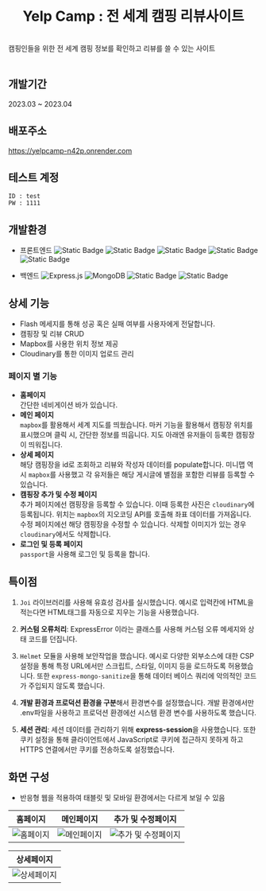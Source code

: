 <div align="center">
  <h1>Yelp Camp : 전 세계 캠핑 리뷰사이트</h1>
</div>

<br>
캠핑인들을 위한 전 세계 캠핑 정보를 확인하고 리뷰를 쓸 수 있는 사이트<br/>
<br>

## 개발기간

2023.03 ~ 2023.04

## 배포주소

https://yelpcamp-n42p.onrender.com

## 테스트 계정

```
ID : test
PW : 1111
```

## 개발환경

- 프론트엔드
  <img alt="Static Badge" src="https://img.shields.io/badge/HTML-%23E34F26?style=flat-square&logo=HTML5&logoColor=white">
  <img alt="Static Badge" src="https://img.shields.io/badge/CSS-%231572B6?style=flat-square&logo=CSS3&logoColor=white">
  <img alt="Static Badge" src="https://img.shields.io/badge/JavaScript-%23F7DF1E?style=flat-square&logo=javascript&logoColor=black">
  <img alt="Static Badge" src="https://img.shields.io/badge/Mapbox-%23000000?style=flat-square&logo=Mapbox&logoColor=white">
  <img alt="Static Badge" src="https://img.shields.io/badge/EJS-%23B4CA65?style=flat-square&logo=ejs&logoColor=black">

- 백엔드
  <img src="https://img.shields.io/badge/-Express.js-000000?style=flat-square&logo=express&logoColor=white" alt="Express.js"/> <img src="https://img.shields.io/badge/-MongoDB-47A248?style=flat-square&logo=mongodb&logoColor=white" alt="MongoDB"/>
  <img alt="Static Badge" src="https://img.shields.io/badge/Passport-%2334E27A?style=flat-square&logo=passport&logoColor=white">
  <img alt="Static Badge" src="https://img.shields.io/badge/Cloudinary-%233448C5?style=flat-square&logo=Cloudinary&logoColor=white">

## 상세 기능

- Flash 메세지를 통해 성공 혹은 실패 여부를 사용자에게 전달합니다.
- 캠핑장 및 리뷰 CRUD
- Mapbox를 사용한 위치 정보 제공
- Cloudinary를 통한 이미지 업로드 관리

### 페이지 별 기능

- **홈페이지** <br>
  간단한 네비게이션 바가 있습니다.
- **메인 페이지** <br>
  `mapbox`를 활용해서 세계 지도를 띄웠습니다. 마커 기능을 활용해서 캠핑장 위치를 표시했으며 클릭 시, 간단한 정보를 띄웁니다.
  지도 아래엔 유저들이 등록한 캠핑장이 띄워집니다.
- **상세 페이지** <br>
  해당 캠핑장을 id로 조회하고 리뷰와 작성자 데이터를 populate합니다. 미니맵 역시 `mapbox`를 사용했고 각 유저들은 해당 게시글에 별점을 포함한 리뷰를 등록할 수 있습니다.
- **캠핑장 추가 및 수정 페이지** <br>
  추가 페이지에선 캠핑장을 등록할 수 있습니다. 이때 등록한 사진은 `cloudinary`에 등록됩니다. 위치는 `mapbox`의 지오코딩 API를 호출해 좌표 데이터를 가져옵니다. 수정 페이지에선 해당 캠핑장을 수정할 수 있습니다. 삭제할 이미지가 있는 경우 `cloudinary`에서도 삭제합니다.
- **로그인 및 등록 페이지** <br>
  `passport`을 사용해 로그인 및 등록을 합니다.

## 특이점

1. `Joi` 라이브러리를 사용해 유효성 검사를 실시했습니다. 예시로 입력칸에 HTML을 적는다면 HTML태그를 자동으로 지우는 기능을 사용했습니다.
2. **커스텀 오류처리**: ExpressError 이라는 클래스를 사용해 커스텀 오류 메세지와 상태 코드를 던집니다.
3. `Helmet` 모듈을 사용해 보안작업을 했습니다. 예시로 다양한 외부소스에 대한 CSP설정을 통해 특정 URL에서만 스크립트, 스타일, 이미지 등을 로드하도록 허용했습니다. 또한 `express-mongo-sanitize`을 통해 데이터 베이스 쿼리에 악의적인 코드가 주입되지 않도록 했습니다.

4. **개발 환경과 프로덕션 환경을 구분**해서 환경변수를 설정했습니다. 개발 환경에서만 .env파일을 사용하고 프로덕션 환경에선 시스템 환경 변수를 사용하도록 했습니다.
5. **세션 관리**: 세션 데이터를 관리하기 위해 **express-session**을 사용했습니다. 또한 쿠키 설정을 통해 클라이언트에서 JavaScript로 쿠키에 접근하지 못하게 하고 HTTPS 연결에서만 쿠키를 전송하도록 설정했습니다.

## 화면 구성

- 반응형 웹을 적용하여 태블릿 및 모바일 환경에서는 다르게 보일 수 있음

| 홈페이지                                                                                                   | 메인페이지                                                                                                   | 추가 및 수정페이지                                                                                                   |
| ---------------------------------------------------------------------------------------------------------- | ------------------------------------------------------------------------------------------------------------ | -------------------------------------------------------------------------------------------------------------------- |
| ![홈페이지](https://github.com/yeonguk0201/YelpCamp/assets/105638310/d804a3a3-b459-4294-90fb-01c726dc7c4b) | ![메인페이지](https://github.com/yeonguk0201/YelpCamp/assets/105638310/c2b8a164-70a3-4478-9a91-d23e332ba52d) | ![추가 및 수정페이지](https://github.com/yeonguk0201/YelpCamp/assets/105638310/e420945e-1390-4d74-b26d-3b0b9a184cb5) |

| 상세페이지                                                                                                   |
| ------------------------------------------------------------------------------------------------------------ |
| ![상세페이지](https://github.com/yeonguk0201/YelpCamp/assets/105638310/95b49506-41c5-442d-953d-a2039ae0e833) |

